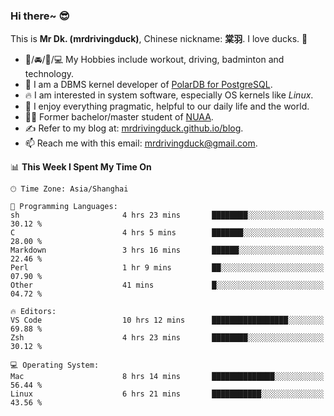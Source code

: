 ### Hi there~ 😎

This is **Mr Dk. (mrdrivingduck)**, Chinese nickname: **棠羽**. I love ducks. 🦆

- 💪/🚘/🏸/💻 My Hobbies include workout, driving, badminton and technology.
- 🍊 I am a DBMS kernel developer of [PolarDB for PostgreSQL](https://github.com/ApsaraDB/PolarDB-for-PostgreSQL).
- 🔥 I am interested in system software, especially OS kernels like *Linux*.
- 🔧 I enjoy everything pragmatic, helpful to our daily life and the world.
- 👨‍🎓 Former bachelor/master student of [NUAA](https://en.wikipedia.org/wiki/Nanjing_University_of_Aeronautics_and_Astronautics).
- ✍ Refer to my blog at: [mrdrivingduck.github.io/blog](https://mrdrivingduck.github.io/blog/).
- 📫 Reach me with this email: [mrdrivingduck@gmail.com](mailto:mrdrivingduck@gmail.com).

<!--START_SECTION:waka-->
📊 **This Week I Spent My Time On** 

```text
🕑︎ Time Zone: Asia/Shanghai

💬 Programming Languages: 
sh                       4 hrs 23 mins       ████████░░░░░░░░░░░░░░░░░   30.12 % 
C                        4 hrs 5 mins        ███████░░░░░░░░░░░░░░░░░░   28.00 % 
Markdown                 3 hrs 16 mins       ██████░░░░░░░░░░░░░░░░░░░   22.46 % 
Perl                     1 hr 9 mins         ██░░░░░░░░░░░░░░░░░░░░░░░   07.90 % 
Other                    41 mins             █░░░░░░░░░░░░░░░░░░░░░░░░   04.72 % 

🔥 Editors: 
VS Code                  10 hrs 12 mins      █████████████████░░░░░░░░   69.88 % 
Zsh                      4 hrs 23 mins       ████████░░░░░░░░░░░░░░░░░   30.12 % 

💻 Operating System: 
Mac                      8 hrs 14 mins       ██████████████░░░░░░░░░░░   56.44 % 
Linux                    6 hrs 21 mins       ███████████░░░░░░░░░░░░░░   43.56 % 
```


<!--END_SECTION:waka-->

<!-- ![Mr Dk.'s GitHub Stats](https://github-readme-stats.vercel.app/api?username=mrdrivingduck&count_private&show_icons=true&theme=buefy) -->

<!-- ![Most Used Languages](https://github-readme-stats.vercel.app/api/top-langs/?username=mrdrivingduck&exclude_repo=mips32-CPU,snort-tcp-socket&theme=buefy&layout=compact&langs_count=10) -->


<!--
**mrdrivingduck/mrdrivingduck** is a ✨ _special_ ✨ repository because its `README.md` (this file) appears on your GitHub profile.

Here are some ideas to get you started:

- 🔭 I’m currently working on ...
- 🌱 I’m currently learning ...
- 👯 I’m looking to collaborate on ...
- 🤔 I’m looking for help with ...
- 💬 Ask me about ...
- 📫 How to reach me: ...
- 😄 Pronouns: ...
- ⚡ Fun fact: ...
-->
